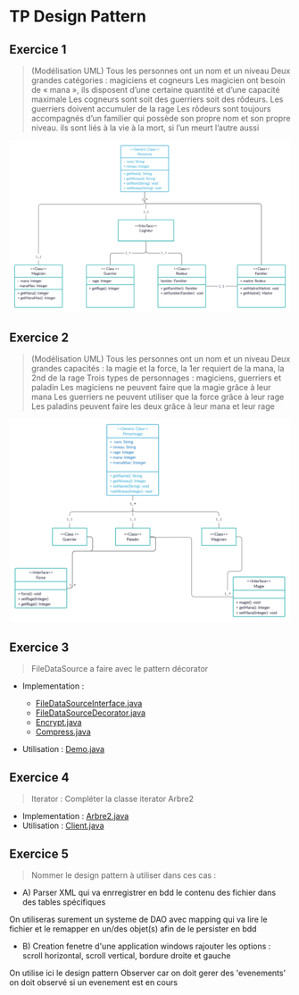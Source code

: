 # TP Design Pattern


## Exercice 1
> (Modélisation UML)
Tous les personnes ont un nom et un niveau
Deux grandes catégories : magiciens et cogneurs
Les magicien ont besoin de « mana », ils disposent d’une certaine quantité et d’une capacité maximale
Les cogneurs sont soit des guerriers soit des rôdeurs.
Les guerriers doivent accumuler de la rage
Les rôdeurs sont toujours accompagnés d’un familier qui possède son propre nom et son propre niveau. ils sont liés à la vie à la mort, si l’un meurt l’autre aussi

![Exo 1 UML](https://github.com/Di-KaZ/Design_pattern/raw/main/Exercice_1.png)

## Exercice 2
> (Modélisation UML)
Tous les personnes ont un nom et un niveau
Deux grandes capacités : la magie et la force, la 1er requiert de la mana, la 2nd de la rage
Trois types de personnages : magiciens, guerriers et paladin
Les magiciens ne peuvent faire que la magie grâce à leur mana
Les guerriers ne peuvent utiliser que la force grâce à leur rage
Les paladins peuvent faire les deux grâce à leur mana et leur rage

![Exo 2 UML](https://github.com/Di-KaZ/Design_pattern/raw/main/Exercice_2.png)

## Exercice 3
>  FileDataSource a faire avec le pattern décorator

- Implementation :
  - [FileDataSourceInterface.java](https://github.com/Di-KaZ/Design_pattern/blob/main/src/main/java/_decorator_/_exercice/FileDataSourceInterface.java)
  - [FileDataSourceDecorator.java](https://github.com/Di-KaZ/Design_pattern/blob/main/src/main/java/_decorator_/_exercice/FileDataSourceDecorator.java)
  - [Encrypt.java](https://github.com/Di-KaZ/Design_pattern/blob/main/src/main/java/_decorator_/_exercice/Encrypt.java)
  - [Compress.java](https://github.com/Di-KaZ/Design_pattern/blob/main/src/main/java/_decorator_/_exercice/Compress.java)

- Utilisation : [Demo.java](https://github.com/Di-KaZ/Design_pattern/blob/604d2f13c83017e6d67b228b591d3f535bc099a0/src/main/java/_decorator_/_exercice/Demo.java#L27-L39)

## Exercice 4

> Iterator : Compléter la classe iterator Arbre2

- Implementation : [Arbre2.java](https://github.com/Di-KaZ/Design_pattern/blob/main/src/main/java/_iterator_/Arbre2.java)
- Utilisation : [Client.java](https://github.com/Di-KaZ/Design_pattern/blob/586deb6bc571289e0221185e10975a41ff9fb8eb/src/main/java/_iterator_/Client.java#L47-L57)

## Exercice 5
> Nommer le design pattern à utiliser dans ces cas :
- A) Parser XML qui va enrregistrer en bdd le contenu des fichier dans des tables spécifiques

On utiliseras surement un systeme de DAO avec mapping qui va lire le fichier et le remapper en un/des objet(s) afin de le persister en bdd

- B) Creation fenetre d'une application windows rajouter les options : scroll horizontal, scroll vertical, bordure droite et gauche

On utilise ici le design pattern Observer car on doit gerer des 'evenements' on doit observé si un evenement est en cours
